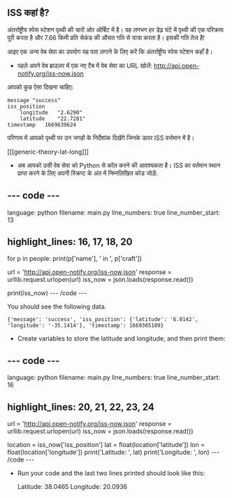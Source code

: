 ## ISS कहां है?

अंतर्राष्ट्रीय स्पेस स्टेशन पृथ्वी की चारों ओर ऑर्बिट में है। यह लगभग हर डेढ़ घंटे में पृथ्वी की एक परिक्रमा पूरी करता है और 7.66 किमी प्रति सेकंड की औसत गति से यात्रा करता है। इसकी गति तेज़ है!

आइए एक अन्य वेब सेवा का उपयोग यह पता लगाने के लिए करें कि अंतर्राष्ट्रीय स्पेस स्टेशन कहाँ है।

+ पहले अपने वेब ब्राउज़र में एक नए टैब में वेब सेवा का URL खोलें: <a href="http://api.open-notify.org/iss-now.json" target="_blank">http://api.open-notify.org/iss-now.json</a>

आपको कुछ ऐसा दिखना चाहिए:

    message "success"
    iss_position    
        longitude   "2.6290"
        latitude    "22.7281"
    timestamp   1669639624
    

परिणाम में आपको पृथ्वी पर उन जगहों के निर्देशांक दिखेंगे जिनके ऊपर ISS वर्त्तमान में है।

[[[generic-theory-lat-long]]]

+ अब आपको उसी वेब सेवा को Python से कॉल करने की आवश्यकता है। ISS का वर्तमान स्थान प्राप्त करने के लिए अपनी स्क्रिप्ट के अंत में निम्नलिखित कोड जोड़ें:

## \--- code \---

language: python filename: main.py line_numbers: true line_number_start: 13

## highlight_lines: 16, 17, 18, 20

for p in people: print(p['name'], ' in ', p['craft'])

url = 'http://api.open-notify.org/iss-now.json' response = urllib.request.urlopen(url) iss_now = json.loads(response.read())

print(iss_now) \--- /code \---

You should see the following data.

    {'message': 'success', 'iss_position': {'latitude': '6.0142', 'longitude': '-35.1414'}, 'timestamp': 1669305109}
    

+ Create variables to store the latitude and longitude, and then print them:

## \--- code \---

language: python filename: main.py line_numbers: true line_number_start: 16

## highlight_lines: 20, 21, 22, 23, 24

url = 'http://api.open-notify.org/iss-now.json' response = urllib.request.urlopen(url) iss_now = json.loads(response.read())

location = iss_now['iss_position'] lat = float(location['latitude']) lon = float(location['longitude']) print('Latitude: ', lat) print('Longitude: ', lon) \--- /code \---

+ Run your code and the last two lines printed should look like this:

    Latitude:  38.0465
    Longitude:  20.0936